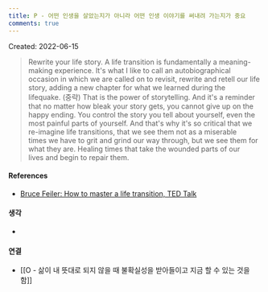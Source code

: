 ```yaml
---
title: P - 어떤 인생을 살았는지가 아니라 어떤 인생 이야기를 써내려 가는지가 중요
comments: true
---
```


Created: 2022-06-15

>Rewrite your life story. A life transition is fundamentally a meaning-making experience. It's what I like to call an autobiographical occasion in which we are called on to revisit, rewrite and retell our life story, adding a new chapter for what we learned during the lifequake. (중략) That is the power of storytelling. And it's a reminder that no matter how bleak your story gets, you cannot give up on the happy ending. You control the story you tell about yourself, even the most painful parts of yourself. And that's why it's so critical that we re-imagine life transitions, that we see them not as a miserable times we have to grit and grind our way through, but we see them for what they are. Healing times that take the wounded parts of our lives and begin to repair them.

#### References
- [Bruce Feiler: How to master a life transition, TED Talk](https://www.ted.com/talks/bruce_feiler_how_to_master_a_life_transition/transcript)

#### 생각
- 

#### 연결
- [[O - 삶이 내 뜻대로 되지 않을 때 불확실성을 받아들이고 지금 할 수 있는 것을 함]]